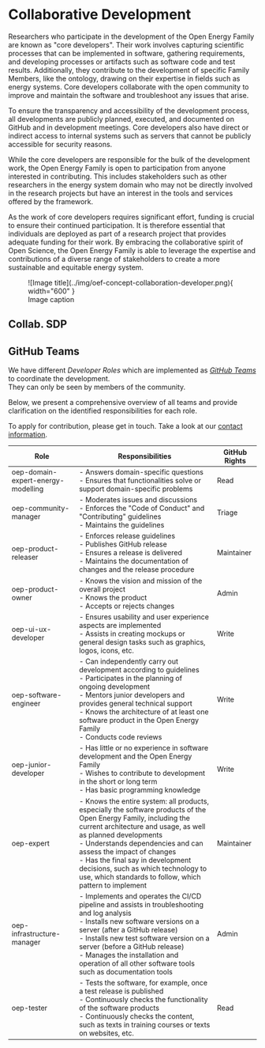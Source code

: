 # Collaborative Development

Researchers who participate in the development of the Open Energy Family are 
known as "core developers". Their work involves capturing scientific processes 
that can be implemented in software, gathering requirements, and developing 
processes or artifacts such as software code and test results. 
Additionally, they contribute to the development of specific Family Members, 
like the ontology, drawing on their expertise in fields such as energy systems. 
Core developers collaborate with the open community to improve and maintain the 
software and troubleshoot any issues that arise.

To ensure the transparency and accessibility of the development process, 
all developments are publicly planned, executed, and documented on GitHub and 
in development meetings. 
Core developers also have direct or indirect access to internal systems such as 
servers that cannot be publicly accessible for security reasons.

While the core developers are responsible for the bulk of the development work, 
the Open Energy Family is open to participation from anyone interested in 
contributing. 
This includes stakeholders such as other researchers in the energy system 
domain who may not be directly involved in the research projects but have an 
interest in the tools and services offered by the framework.

As the work of core developers requires significant effort, funding is crucial 
to ensure their continued participation. It is therefore essential that 
individuals are deployed as part of a research project that provides adequate 
funding for their work. By embracing the collaborative spirit of Open Science, 
the Open Energy Family is able to leverage the expertise and contributions of a 
diverse range of stakeholders to create a more sustainable and 
equitable energy system.

<figure markdown>
  ![Image title](../img/oef-concept-collaboration-developer.png){ width="600" }
  <figcaption>Image caption</figcaption>
</figure>

## Collab. SDP

## GitHub Teams
We have different _Developer Roles_ which are implemented as [_GitHub Teams_](https://github.com/orgs/OpenEnergyPlatform/teams)
to coordinate the development.<br>
They can only be seen by members of the community.

Below, we present a comprehensive overview of all teams and provide clarification on the identified responsibilities for each role.

To apply for contribution, please get in touch. Take a look at our [contact information](contact.md).

| Role                      | Responsibilities                                                                                                          | GitHub Rights |
|---------------------------|---------------------------------------------------------------------------------------------------------------------------|---------------|
| oep-domain-expert-energy-modelling | - Answers domain-specific questions<br>- Ensures that functionalities solve or support domain-specific problems           | Read          |
| oep-community-manager     | - Moderates issues and discussions<br>- Enforces the "Code of Conduct" and "Contributing" guidelines<br>- Maintains the guidelines       | Triage        |
| oep-product-releaser      | - Enforces release guidelines<br>- Publishes GitHub release<br>- Ensures a release is delivered<br>- Maintains the documentation of changes and the release procedure | Maintainer    |
| oep-product-owner         | - Knows the vision and mission of the overall project<br>- Knows the product<br>- Accepts or rejects changes              | Admin         |
| oep-ui-ux-developer       | - Ensures usability and user experience aspects are implemented<br>- Assists in creating mockups or general design tasks such as graphics, logos, icons, etc. | Write         |
| oep-software-engineer     | - Can independently carry out development according to guidelines<br>- Participates in the planning of ongoing development<br>- Mentors junior developers and provides general technical support<br>- Knows the architecture of at least one software product in the Open Energy Family<br>- Conducts code reviews | Write         |
| oep-junior-developer      | - Has little or no experience in software development and the Open Energy Family<br>- Wishes to contribute to development in the short or long term<br>- Has basic programming knowledge | Write         |
| oep-expert                | - Knows the entire system: all products, especially the software products of the Open Energy Family, including the current architecture and usage, as well as planned developments<br>- Understands dependencies and can assess the impact of changes<br>- Has the final say in development decisions, such as which technology to use, which standards to follow, which pattern to implement | Maintainer    |
| oep-infrastructure-manager | - Implements and operates the CI/CD pipeline and assists in troubleshooting and log analysis<br>- Installs new software versions on a server (after a GitHub release)<br>- Installs new test software version on a server (before a GitHub release)<br>- Manages the installation and operation of all other software tools such as documentation tools | Admin         |
| oep-tester                | - Tests the software, for example, once a test release is published<br>- Continuously checks the functionality of the software products<br>- Continuously checks the content, such as texts in training courses or texts on websites, etc. | Read          |


